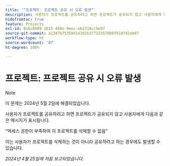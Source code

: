 ```yaml
---
title: '“프로젝트: 프로젝트 공유 시 오류 발생”'
description: 사용자가 프로젝트를 공유하려고 하면 프로젝트가 공유되지 않고 사용자에게 메시지가 표시됩니다.
hidefromtoc: true
feature: Projects
exl-id: 8c6c6089-1015-400e-9eec-e62318cc9e07
source-git-commit: a1347b75359d14302b377153570b0f9107d1eb87
workflow-type: ht
source-wordcount: '87'
ht-degree: 100%

---
```


# 프로젝트: 프로젝트 공유 시 오류 발생

>[!NOTE]
>
>이 문제는 2024년 5월 2일에 해결되었습니다.

사용자가 프로젝트를 공유하려고 하면 프로젝트가 공유되지 않고 사용자에게 다음과 같은 메시지가 표시됩니다.

“액세스 권한이 부족하여 이 프로젝트를 삭제할 수 없음”

이는 사용자가 프로젝트를 삭제하는 것이 아니라 공유하려고 하는 경우에도 발생할 수 있습니다.

_2024년 4월 25일에 처음 보고되었습니다._
